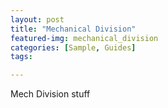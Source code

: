 ```yaml
---
layout: post
title: "Mechanical Division"
featured-img: mechanical_division
categories: [Sample, Guides]
tags:

---
```



Mech Division stuff
